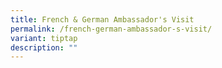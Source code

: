 ```yaml
---
title: French & German Ambassador's Visit
permalink: /french-german-ambassador-s-visit/
variant: tiptap
description: ""
---
```

